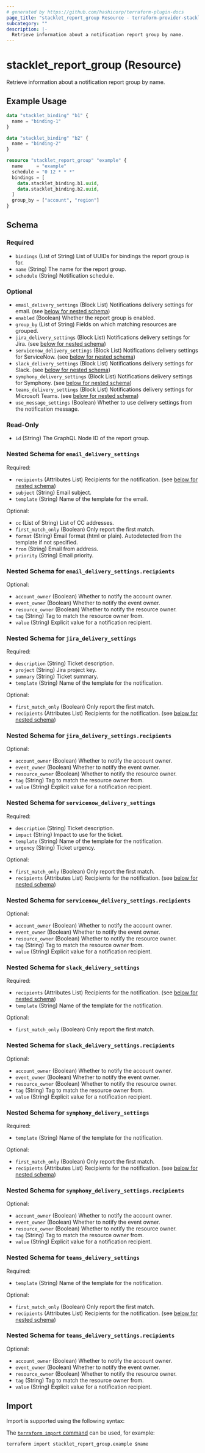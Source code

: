 ```yaml
---
# generated by https://github.com/hashicorp/terraform-plugin-docs
page_title: "stacklet_report_group Resource - terraform-provider-stacklet"
subcategory: ""
description: |-
  Retrieve information about a notification report group by name.
---
```


# stacklet_report_group (Resource)

Retrieve information about a notification report group by name.

## Example Usage

```terraform
data "stacklet_binding" "b1" {
  name = "binding-1"
}

data "stacklet_binding" "b2" {
  name = "binding-2"
}

resource "stacklet_report_group" "example" {
  name     = "example"
  schedule = "0 12 * * *"
  bindings = [
    data.stacklet_binding.b1.uuid,
    data.stacklet_binding.b2.uuid,
  ]
  group_by = ["account", "region"]
}
```

<!-- schema generated by tfplugindocs -->
## Schema

### Required

- `bindings` (List of String) List of UUIDs for bindings the report group is for.
- `name` (String) The name for the report group.
- `schedule` (String) Notification schedule.

### Optional

- `email_delivery_settings` (Block List) Notifications delivery settings for email. (see [below for nested schema](#nestedblock--email_delivery_settings))
- `enabled` (Boolean) Whether the report group is enabled.
- `group_by` (List of String) Fields on which matching resources are grouped.
- `jira_delivery_settings` (Block List) Notifications delivery settings for Jira. (see [below for nested schema](#nestedblock--jira_delivery_settings))
- `servicenow_delivery_settings` (Block List) Notifications delivery settings for ServiceNow. (see [below for nested schema](#nestedblock--servicenow_delivery_settings))
- `slack_delivery_settings` (Block List) Notifications delivery settings for Slack. (see [below for nested schema](#nestedblock--slack_delivery_settings))
- `symphony_delivery_settings` (Block List) Notifications delivery settings for Symphony. (see [below for nested schema](#nestedblock--symphony_delivery_settings))
- `teams_delivery_settings` (Block List) Notifications delivery settings for Microsoft Teams. (see [below for nested schema](#nestedblock--teams_delivery_settings))
- `use_message_settings` (Boolean) Whether to use delivery settings from the notification message.

### Read-Only

- `id` (String) The GraphQL Node ID of the report group.

<a id="nestedblock--email_delivery_settings"></a>
### Nested Schema for `email_delivery_settings`

Required:

- `recipients` (Attributes List) Recipients for the notification. (see [below for nested schema](#nestedatt--email_delivery_settings--recipients))
- `subject` (String) Email subject.
- `template` (String) Name of the template for the email.

Optional:

- `cc` (List of String) List of CC addresses.
- `first_match_only` (Boolean) Only report the first match.
- `format` (String) Email format (html or plain). Autodetected from the template if not specified.
- `from` (String) Email from address.
- `priority` (String) Email priority.

<a id="nestedatt--email_delivery_settings--recipients"></a>
### Nested Schema for `email_delivery_settings.recipients`

Optional:

- `account_owner` (Boolean) Whether to notify the account owner.
- `event_owner` (Boolean) Whether to notify the event owner.
- `resource_owner` (Boolean) Whether to notify the resource owner.
- `tag` (String) Tag to match the resource owner from.
- `value` (String) Explicit value for a notification recipient.



<a id="nestedblock--jira_delivery_settings"></a>
### Nested Schema for `jira_delivery_settings`

Required:

- `description` (String) Ticket description.
- `project` (String) Jira project key.
- `summary` (String) Ticket summary.
- `template` (String) Name of the template for the notification.

Optional:

- `first_match_only` (Boolean) Only report the first match.
- `recipients` (Attributes List) Recipients for the notification. (see [below for nested schema](#nestedatt--jira_delivery_settings--recipients))

<a id="nestedatt--jira_delivery_settings--recipients"></a>
### Nested Schema for `jira_delivery_settings.recipients`

Optional:

- `account_owner` (Boolean) Whether to notify the account owner.
- `event_owner` (Boolean) Whether to notify the event owner.
- `resource_owner` (Boolean) Whether to notify the resource owner.
- `tag` (String) Tag to match the resource owner from.
- `value` (String) Explicit value for a notification recipient.



<a id="nestedblock--servicenow_delivery_settings"></a>
### Nested Schema for `servicenow_delivery_settings`

Required:

- `description` (String) Ticket description.
- `impact` (String) Impact to use for the ticket.
- `template` (String) Name of the template for the notification.
- `urgency` (String) Ticket urgency.

Optional:

- `first_match_only` (Boolean) Only report the first match.
- `recipients` (Attributes List) Recipients for the notification. (see [below for nested schema](#nestedatt--servicenow_delivery_settings--recipients))

<a id="nestedatt--servicenow_delivery_settings--recipients"></a>
### Nested Schema for `servicenow_delivery_settings.recipients`

Optional:

- `account_owner` (Boolean) Whether to notify the account owner.
- `event_owner` (Boolean) Whether to notify the event owner.
- `resource_owner` (Boolean) Whether to notify the resource owner.
- `tag` (String) Tag to match the resource owner from.
- `value` (String) Explicit value for a notification recipient.



<a id="nestedblock--slack_delivery_settings"></a>
### Nested Schema for `slack_delivery_settings`

Required:

- `recipients` (Attributes List) Recipients for the notification. (see [below for nested schema](#nestedatt--slack_delivery_settings--recipients))
- `template` (String) Name of the template for the notification.

Optional:

- `first_match_only` (Boolean) Only report the first match.

<a id="nestedatt--slack_delivery_settings--recipients"></a>
### Nested Schema for `slack_delivery_settings.recipients`

Optional:

- `account_owner` (Boolean) Whether to notify the account owner.
- `event_owner` (Boolean) Whether to notify the event owner.
- `resource_owner` (Boolean) Whether to notify the resource owner.
- `tag` (String) Tag to match the resource owner from.
- `value` (String) Explicit value for a notification recipient.



<a id="nestedblock--symphony_delivery_settings"></a>
### Nested Schema for `symphony_delivery_settings`

Required:

- `template` (String) Name of the template for the notification.

Optional:

- `first_match_only` (Boolean) Only report the first match.
- `recipients` (Attributes List) Recipients for the notification. (see [below for nested schema](#nestedatt--symphony_delivery_settings--recipients))

<a id="nestedatt--symphony_delivery_settings--recipients"></a>
### Nested Schema for `symphony_delivery_settings.recipients`

Optional:

- `account_owner` (Boolean) Whether to notify the account owner.
- `event_owner` (Boolean) Whether to notify the event owner.
- `resource_owner` (Boolean) Whether to notify the resource owner.
- `tag` (String) Tag to match the resource owner from.
- `value` (String) Explicit value for a notification recipient.



<a id="nestedblock--teams_delivery_settings"></a>
### Nested Schema for `teams_delivery_settings`

Required:

- `template` (String) Name of the template for the notification.

Optional:

- `first_match_only` (Boolean) Only report the first match.
- `recipients` (Attributes List) Recipients for the notification. (see [below for nested schema](#nestedatt--teams_delivery_settings--recipients))

<a id="nestedatt--teams_delivery_settings--recipients"></a>
### Nested Schema for `teams_delivery_settings.recipients`

Optional:

- `account_owner` (Boolean) Whether to notify the account owner.
- `event_owner` (Boolean) Whether to notify the event owner.
- `resource_owner` (Boolean) Whether to notify the resource owner.
- `tag` (String) Tag to match the resource owner from.
- `value` (String) Explicit value for a notification recipient.

## Import

Import is supported using the following syntax:

The [`terraform import` command](https://developer.hashicorp.com/terraform/cli/commands/import) can be used, for example:

```shell
terraform import stacklet_report_group.example $name
```
